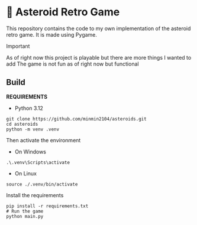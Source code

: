 # 🌠 Asteroid Retro Game

This repository contains the code to my own implementation of the asteroid retro game. It is made using Pygame.

> [!IMPORTANT]
> As of right now this project is playable but there are more things I wanted to add
> The game is not fun as of right now but functional

## Build

**REQUIREMENTS**
- Python 3.12

```
git clone https://github.com/minmin2104/asteroids.git
cd asteroids
python -m venv .venv
```

Then activate the environment

- On Windows

```
.\.venv\Scripts\activate
```

- On Linux

```
source ./.venv/bin/activate
```

Install the requirements

```
pip install -r requirements.txt
# Run the game
python main.py
```
